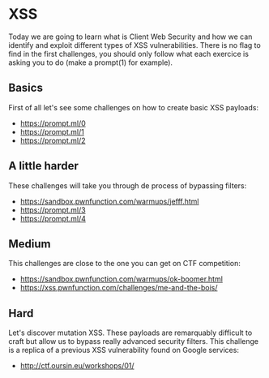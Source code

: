 # XSS

Today we are going to learn what is Client Web Security and how we can identify and exploit different types of XSS vulnerabilities.
There is no flag to find in the first challenges, you should only follow what each exercice is asking you to do (make a prompt(1) for example).

## Basics

First of all let's see some challenges on how to create basic XSS payloads:
* https://prompt.ml/0
* https://prompt.ml/1
* https://prompt.ml/2

## A little harder

These challenges will take you through de process of bypassing filters:
* https://sandbox.pwnfunction.com/warmups/jefff.html
* https://prompt.ml/3
* https://prompt.ml/4

## Medium

This challenges are close to the one you can get on CTF competition:
* https://sandbox.pwnfunction.com/warmups/ok-boomer.html
* https://xss.pwnfunction.com/challenges/me-and-the-bois/

## Hard

Let's discover mutation XSS. These payloads are remarquably difficult to craft but allow us to bypass really advanced security filters.
This challenge is a replica of a previous XSS vulnerability found on Google services:
* http://ctf.oursin.eu/workshops/01/
